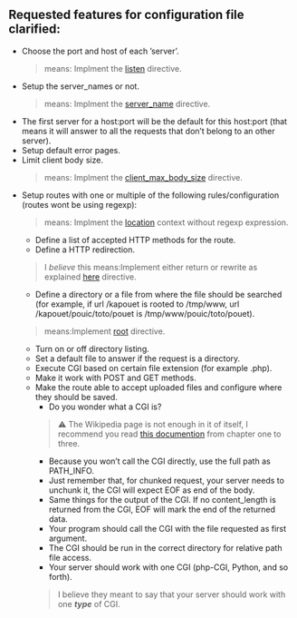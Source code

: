 ## Requested features for configuration file clarified:

- Choose the port and host of each ’server’.  
    >means: Implment the [listen](http://nginx.org/en/docs/http/ngx_http_core_module.html#listen) directive.
- Setup the server_names or not.
    >means: Implment the [server_name](http://nginx.org/en/docs/http/ngx_http_core_module.html#server_name) directive.
- The first server for a host:port will be the default for this host:port (that means 
it will answer to all the requests that don’t belong to an other server).
- Setup default error pages.
- Limit client body size.
    >means: Implment the [client_max_body_size](http://nginx.org/en/docs/http/ngx_http_core_module.html#client_max_body_size) directive.
- Setup routes with one or multiple of the following rules/configuration (routes wont be using regexp):
    >means: Implment the [location](http://nginx.org/en/docs/http/ngx_http_core_module.html#location) context without regexp expression.  
    - Define a list of accepted HTTP methods for the route.
    - Define a HTTP redirection.
    >I *believe* this means:Implement either return or rewrite as explained [here](https://nginx.org/en/docs/http/ngx_http_core_module.html#root) directive.
    - Define a directory or a file from where the file should be searched (for example, if url /kapouet is rooted to /tmp/www, url /kapouet/pouic/toto/pouet is /tmp/www/pouic/toto/pouet).
    >means:Implement [root](https://nginx.org/en/docs/http/ngx_http_core_module.html#root) directive.
    - Turn on or off directory listing.
    - Set a default file to answer if the request is a directory.
    - Execute CGI based on certain file extension (for example .php).
    - Make it work with POST and GET methods.
    - Make the route able to accept uploaded files and configure where they should be saved.
        - Do you wonder what a CGI is?
        >⚠️ The Wikipedia page is not enough in it of itself, I recommend you read [this documention](https://www.oreilly.com/library/view/cgi-programming-on/9781565921689/04_chapter-01.html) from chapter one to three.
        - Because you won’t call the CGI directly, use the full path as PATH_INFO.
        - Just remember that, for chunked request, your server needs to unchunk it, the CGI will expect EOF as end of the body.
        - Same things for the output of the CGI. If no content_length is returned from the CGI, EOF will mark the end of the returned data.
        - Your program should call the CGI with the file requested as first argument.
        - The CGI should be run in the correct directory for relative path file access.
        - Your server should work with one CGI (php-CGI, Python, and so forth).
        > I believe they meant to say that your server should work with one ***type*** of CGI.
